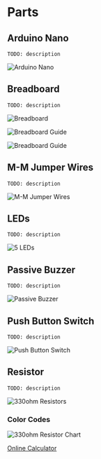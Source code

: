 # Parts

## Arduino Nano


`TODO: description`

![Arduino Nano](images/nano.jpg)

## Breadboard

`TODO: description`

![Breadboard](images/breadboard.jpg)

![Breadboard Guide](images/breadboard-guide.png)

![Breadboard Guide](images/breadboard-connections.jpg)


## M-M Jumper Wires

`TODO: description`

![M-M Jumper Wires](images/m-m-jumper-wires.jpg)

## LEDs

`TODO: description`

![5 LEDs](images/5leds.jpg)

## Passive Buzzer

`TODO: description`

![Passive Buzzer](images/passive-buzzer.jpg)

## Push Button Switch

`TODO: description`

![Push Button Switch](images/push-button.jpg)

## Resistor

`TODO: description`

![330ohm Resistors](images/330ohm-resistors.jpg)

### Color Codes

![330ohm Resistor Chart](images/330ohm-chart.png)

[Online Calculator](http://www.resistorguide.com/resistor-color-code-calculator/)